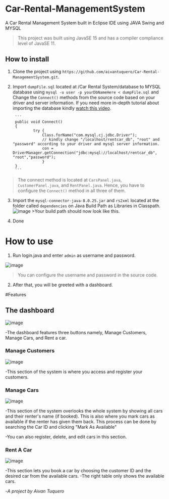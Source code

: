# Car-Rental-ManagementSystem
A Car Rental Management System built in Eclipse IDE using JAVA Swing and MYSQL


> This project was built using JavaSE 15 and has a compiler compliance level of JavaSE 11.


## How to install

1. Clone the project using `https://github.com/aivantuquero/Car-Rental-ManagementSystem.git`.

2. Import `dumpFile.sql` located at /Car Rental System/database to MYSQL database using `mysql -u user -p yourDbNameHere < dumpFile.sql` and Change the `Connect()` methods from the source code based on your driver and server information. If you need more in-depth tutorial about importing the database kindly [watch this video](https://youtu.be/BsKXzm6qbcM).

        ```
        public void Connect()
        {
                try {
                    Class.forName("com.mysql.cj.jdbc.Driver");
                    // kindly change "/localhost/rentcar_db", "root" and "password" according to your driver and mysql server information.
                    con = DriverManager.getConnection("jdbc:mysql://localhost/rentcar_db", "root","password");
                    }
        }            
        ``` 
>The connect method is located at `CarsPanel.java`, `CustomerPanel.java`, and `RentPanel.java`. Hence, you have to configure the `Connect()` method in all three of them.

3. Import the `mysql-connector-java-8.0.25.jar` and `rs2xml` located at the folder called `dependencies` on Java Build Path as Libraries in Classpath.
        ![image](https://user-images.githubusercontent.com/54162088/121796911-49593d80-cc4f-11eb-8eb5-a22ebd9117f7.png)
        >Your build path should now look like this.

4. Done



# How to use


1. Run login.java and enter `admin` as username and password.

![image](https://user-images.githubusercontent.com/54162088/121797149-08fabf00-cc51-11eb-85cb-17bf9a5fb65f.png)

>You can configure the username and password in the source code.

2. After that, you will be greeted with a dashboard.
     
#Features

## The dashboard

![image](https://user-images.githubusercontent.com/54162088/121797234-8e7e6f00-cc51-11eb-9f26-65e7bd50e325.png)

-The dashboard features three buttons namely, Manage Customers, Manage Cars, and Rent a car.

### Manage Customers
![image](https://user-images.githubusercontent.com/54162088/121797475-ebc6f000-cc52-11eb-8c9c-79c3a68fac43.png)

-This section of the system is where you access and register your customers.

### Manage Cars
![image](https://user-images.githubusercontent.com/54162088/121797503-2df03180-cc53-11eb-80f4-65fd2facbbad.png)

-This section of the system overlooks the whole system by showing all cars and their renter's name (if booked). This is also where you mark cars as available if the renter has given them back. This process can be done by searching the Car ID and clicking "Mark As Available"

-You can also register, delete, and edit cars in this section.

### Rent A Car
![image](https://user-images.githubusercontent.com/54162088/121798447-08febd00-cc59-11eb-86e8-30a7a28ab889.png)

-This section lets you book a car by choosing the customer ID and the desired car from the available cars.
-The right table only shows the available cars.

-*A project by Aivan Tuquero*


